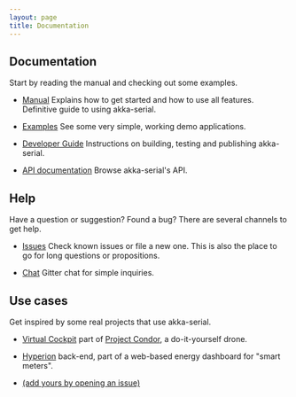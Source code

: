 ```yaml
---
layout: page
title: Documentation
---
```


## Documentation

Start by reading the manual and checking out some examples.

- <i class="fa fa-book"></i> [Manual]({{site.version_docs}}/manual)
  Explains how to get started and how to use all features. Definitive guide to using akka-serial.

- <i class="fa fa-book"></i> [Examples](https://github.com/jodersky/akka-serial/tree/master/samples)
  See some very simple, working demo applications.

- <i class="fa fa-book"></i> [Developer Guide]({{site.version_docs}}/developer)
  Instructions on building, testing and publishing akka-serial.

- <i class="fa fa-code"></i> [API documentation]({{site.version_docs}}/api/index.html#akka.serial.Serial$)
  Browse akka-serial's API.

## Help
Have a question or suggestion? Found a bug? There are several channels to get help.

- <i class="fa fa-bug"></i> [Issues](https://github.com/jodersky/akka-serial/issues)
  Check known issues or file a new one. This is also the place to go for long questions or propositions.

- <i class="fa fa-comments"></i> [Chat](https://gitter.im/jodersky/akka-serial)
  Gitter chat for simple inquiries.

## Use cases
Get inspired by some real projects that use akka-serial.

- [Virtual Cockpit](https://github.com/project-condor/mavigator) part of [Project Condor](https://project-condor.github.io/), a do-it-yourself drone.

- [Hyperion](https://github.com/mthmulders/hyperion) back-end, part of a web-based energy dashboard for "smart meters".

- [(add yours by opening an issue)](https://github.com/jodersky/akka-serial/issues)
